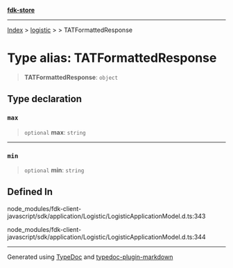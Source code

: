 [**fdk-store**](../../../README.md)
***

[Index](../../../API.md) > [logistic](../../README.md) > [<internal>](../README.md) > TATFormattedResponse

# Type alias: TATFormattedResponse

> **TATFormattedResponse**: `object`

## Type declaration

### `max`

> `optional` **max**: `string`

***

### `min`

> `optional` **min**: `string`

## Defined In

node\_modules/fdk-client-javascript/sdk/application/Logistic/LogisticApplicationModel.d.ts:343

node\_modules/fdk-client-javascript/sdk/application/Logistic/LogisticApplicationModel.d.ts:344

***
Generated using [TypeDoc](https://typedoc.org/) and [typedoc-plugin-markdown](https://www.npmjs.com/package/typedoc-plugin-markdown)
